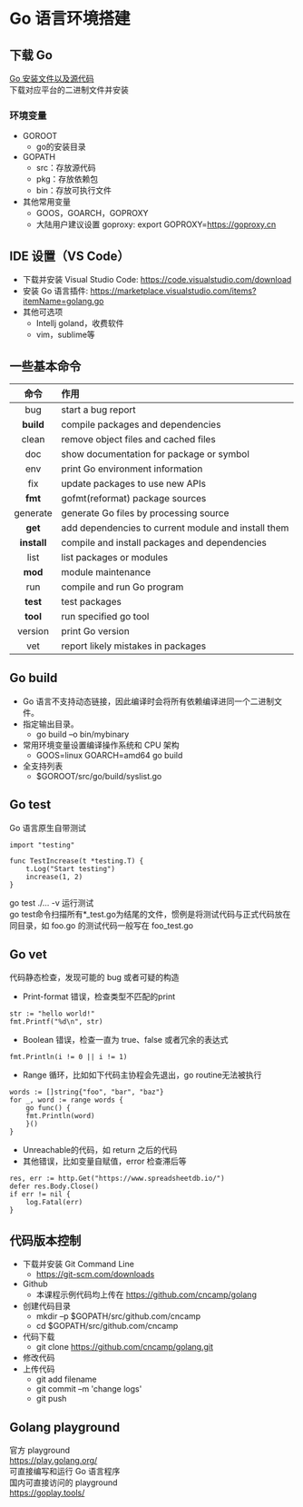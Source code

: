 # Go 语言环境搭建

## 下载 Go
[Go 安装文件以及源代码](https://golang.google.cn/dl/)<br>
下载对应平台的二进制文件并安装

### 环境变量
- GOROOT
    - go的安装目录
- GOPATH
    - src：存放源代码
    - pkg：存放依赖包
    - bin：存放可执行文件
- 其他常用变量
    - GOOS，GOARCH，GOPROXY
    - 大陆用户建议设置 goproxy: export GOPROXY=https://goproxy.cn
## IDE 设置（VS Code）
- 下载并安装 Visual Studio Code: https://code.visualstudio.com/download
- 安装 Go 语言插件: https://marketplace.visualstudio.com/items?itemName=golang.go
- 其他可选项
    - Intellj goland，收费软件
    - vim，sublime等

## 一些基本命令
| 命令          | 作用 |
| :----:        | :--- |
| bug           | start a bug report |
| **build**     | compile packages and dependencies |
| clean         | remove object files and cached files |
| doc           | show documentation for package or symbol |
| env           | print Go environment information |
| fix           | update packages to use new APIs |
| **fmt**       | gofmt(reformat) package sources |
| generate      | generate Go files by processing source |
| **get**       | add dependencies to current module and install them |
| **install**   | compile and install packages and dependencies |
| list          | list packages or modules |
| **mod**       | module maintenance |
| run           | compile and run Go program |
| **test**      | test packages |
| **tool**      | run specified go tool |
| version       | print Go version |
| vet           | report likely mistakes in packages |

## Go build
- Go 语言不支持动态链接，因此编译时会将所有依赖编译进同一个二进制文件。
- 指定输出目录。
    - go build –o bin/mybinary
- 常用环境变量设置编译操作系统和 CPU 架构
    - GOOS=linux GOARCH=amd64 go build
- 全支持列表
    - $GOROOT/src/go/build/syslist.go

## Go test
Go 语言原生自带测试
```
import "testing"

func TestIncrease(t *testing.T) {
    t.Log("Start testing")
    increase(1, 2) 
}
```
go test ./… -v 运行测试<br>
go test命令扫描所有*_test.go为结尾的文件，惯例是将测试代码与正式代码放在同目录，如 foo.go 的测试代码一般写在 foo_test.go

## Go vet
代码静态检查，发现可能的 bug 或者可疑的构造<br>
- Print-format 错误，检查类型不匹配的print
```
str := "hello world!"
fmt.Printf("%d\n", str)
```
- Boolean 错误，检查一直为 true、false 或者冗余的表达式
```
fmt.Println(i != 0 || i != 1)
```
- Range 循环，比如如下代码主协程会先退出，go routine无法被执行
```
words := []string{"foo", "bar", "baz"} 
for _, word := range words {
    go func() {
    fmt.Println(word)
    }()
}
```
- Unreachable的代码，如 return 之后的代码
- 其他错误，比如变量自赋值，error 检查滞后等
```
res, err := http.Get("https://www.spreadsheetdb.io/") 
defer res.Body.Close() 
if err != nil {
    log.Fatal(err)
}
```
## 代码版本控制
- 下载并安装 Git Command Line
    - https://git-scm.com/downloads
- Github
    - 本课程示例代码均上传在 https://github.com/cncamp/golang
- 创建代码目录
    - mkdir –p $GOPATH/src/github.com/cncamp
    - cd $GOPATH/src/github.com/cncamp
- 代码下载
    - git clone https://github.com/cncamp/golang.git
- 修改代码
- 上传代码
    - git add filename
    - git commit –m 'change logs'
    - git push

## Golang playground
官方 playground<br>
https://play.golang.org/<br>
可直接编写和运行 Go 语言程序<br>
国内可直接访问的 playground<br>
https://goplay.tools/<br>
